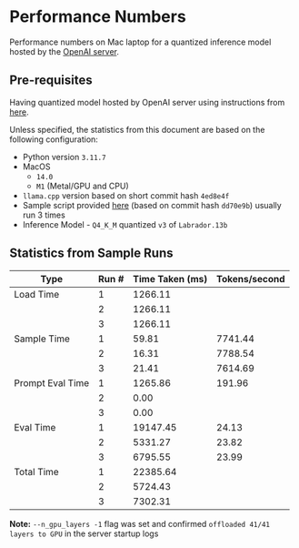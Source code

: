 # Performance Numbers

Performance numbers on Mac laptop for a quantized inference model hosted by the [OpenAI server](https://llama-cpp-python.readthedocs.io/en/latest/server/).


## Pre-requisites

Having quantized model hosted by OpenAI server using instructions from [here](../README.md).

Unless specified, the statistics from this document are based on the following configuration:
 * Python version `3.11.7`
 * MacOS
   * `14.0`
   * `M1` (Metal/GPU and CPU)
 * `llama.cpp` version based on short commit hash `4ed8e4f`
 * Sample script provided [here](../model_run_from_server.py) (based on commit hash `dd70e9b`) usually run 3 times 
 * Inference Model - `Q4_K_M` quantized `v3` of `Labrador.13b`

## Statistics from Sample Runs


| Type             | Run # | Time Taken (ms)| Tokens/second |
| ---------------- | ----- | -------------- | ------------- |
| Load Time        | 1     | 1266.11        |               |
|                  | 2     | 1266.11        |               |
|                  | 3     | 1266.11        |               |
| Sample Time      | 1     | 59.81          | 7741.44       |
|                  | 2     | 16.31          | 7788.54       |
|                  | 3     | 21.41          | 7614.69       |
| Prompt Eval Time | 1     | 1265.86        | 191.96        |
|                  | 2     | 0.00           |               |
|                  | 3     | 0.00           |               |
| Eval Time        | 1     | 19147.45       | 24.13         |
|                  | 2     | 5331.27        | 23.82         |
|                  | 3     | 6795.55        | 23.99         |
| Total Time       | 1     | 22385.64       |               |
|                  | 2     | 5724.43        |               |
|                  | 3     | 7302.31        |               |

**Note:** `--n_gpu_layers -1` flag was set and confirmed `offloaded 41/41 layers to GPU` in the server startup logs


